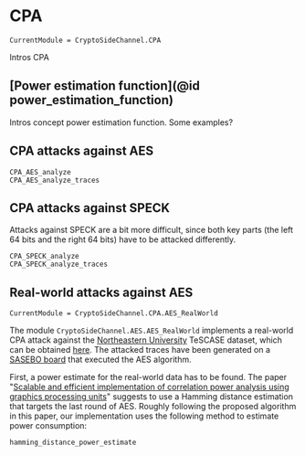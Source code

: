 # CPA
```@meta
CurrentModule = CryptoSideChannel.CPA
```

Intros CPA

## [Power estimation function](@id power_estimation_function)

Intros concept power estimation function. Some examples?


## CPA attacks against AES

```@docs
CPA_AES_analyze
CPA_AES_analyze_traces
```

## CPA attacks against SPECK
Attacks against SPECK are a bit more difficult, since both key parts (the left 64 bits and the right 64 bits) have to be attacked differently.

```@docs
CPA_SPECK_analyze
CPA_SPECK_analyze_traces
```



## Real-world attacks against AES
```@meta
CurrentModule = CryptoSideChannel.CPA.AES_RealWorld
```
The module `CryptoSideChannel.AES.AES_RealWorld` implements a real-world CPA attack against the
[Northeastern University](https://chest.coe.neu.edu/) TeSCASE dataset, which can be obtained [here](https://chest.coe.neu.edu/?current_page=POWER_TRACE_LINK&software=ptunmasked). The attacked traces have been generated on a [SASEBO board](https://www.risec.aist.go.jp/project/sasebo/) that executed the AES algorithm.


First, a power estimate for the real-world data has to be found. The paper "[Scalable and efficient implementation of correlation power analysis using graphics processing units](https://dl.acm.org/doi/10.1145/2611765.2611775)" suggests to use a Hamming distance estimation that targets the last round of AES. Roughly following the proposed algorithm in this paper, our implementation uses the following method to estimate power consumption:

```@docs
hamming_distance_power_estimate
```
